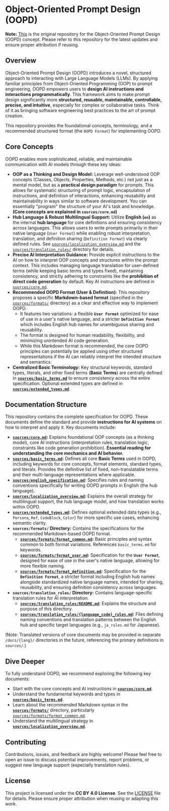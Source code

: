 # Object-Oriented Prompt Design (OOPD)

**Note:** [This](https://github.com/jakenjarvis/OOPD) is the original repository for the Object-Oriented Prompt Design (OOPD) concept. Please refer to this repository for the latest updates and ensure proper attribution if reusing.

## Overview

Object-Oriented Prompt Design (OOPD) introduces a novel, structured approach to interacting with Large Language Models (LLMs). By applying familiar principles from Object-Oriented Programming (OOP) to prompt engineering, OOPD empowers users to **design AI instructions and interactions programmatically**. This framework aims to make prompt design significantly more **structured, reusable, maintainable, controllable, precise, and intuitive**, especially for complex or collaborative tasks. Think of it as bringing software engineering best practices to the art of prompt creation.

This repository provides the foundational concepts, terminology, and a recommended structured format (the `OOPD Format`) for implementing OOPD.

## Core Concepts

OOPD enables more sophisticated, reliable, and maintainable communication with AI models through these key ideas:

- **OOP as a Thinking and Design Model:** Leverage well-understood OOP concepts (Classes, Objects, Properties, Methods, etc.) not just as a mental model, but as a **practical design paradigm** for prompts. This allows for systematic structuring of prompt logic, encapsulation of instructions, and definition of interactions, enhancing reusability and maintainability in ways similar to software development. You can essentially "program" the structure of your AI's task and knowledge. **(Core concepts are explained in `sources/core.md`)**
- **Hub Language & Robust Multilingual Support:** Utilize **English (`en`)** as the internal **hub language** for core definitions and ensuring consistency across languages. This allows users to write prompts primarily in their native language (`User Format`) while enabling robust interpretation, translation, and definition sharing (`Definition Format`) via clearly defined rules. See [`sources/localization_overview.md`](sources/localization_overview.md) and the [`sources/translation_rules/`](sources/translation_rules/) directory for details.
- **Precise AI Interpretation Guidance:** Provide explicit instructions to the AI on how to interpret OOP concepts and structures within the prompt context. This includes managing language translation for user-defined terms (while keeping basic terms and types fixed), maintaining consistency, and strictly adhering to constraints like the **prohibition of direct code generation** by default. Key AI instructions are defined in [`sources/core.md`](sources/core.md).
- **Recommended OOPD Format (User & Definition):** This repository proposes a specific **Markdown-based format** (specified in the [`sources/formats/`](sources/formats/) directory) as a clear and effective way to implement OOPD.
  - It features two variations: a flexible **`User Format`** optimized for ease of use in a user's native language, and a stricter **`Definition Format`** which includes English hub names for unambiguous sharing and reusability.
  - The format is designed for human readability, flexibility, and minimizing unintended AI code generation.
  - While this Markdown format is recommended, the core OOPD principles can potentially be applied using other structured representations if the AI can reliably interpret the intended structure and semantics.
- **Centralized Basic Terminology:** Key structural keywords, standard types, literals, and other fixed terms (**Basic Terms**) are centrally defined in **[`sources/basic_terms.md`](sources/basic_terms.md)** to ensure consistency across the entire specification. Optional extended types are defined in **[`sources/extended_types.md`](sources/extended_types.md)**.

## Documentation Structure

This repository contains the complete specification for OOPD. These documents define the standard and provide **instructions for AI systems** on how to interpret and apply it. Key documents include:

- **[`sources/core.md`](sources/core.md):** Explains foundational OOP concepts (as a thinking model), core AI instructions (interpretation rules, translation logic, constraints like code generation prohibition). **Essential reading for understanding the core mechanics and AI behavior.**
- **[`sources/basic_terms.md`](sources/basic_terms.md):** Defines all core **Basic Terms** used in OOPD, including keywords for core concepts, format elements, standard types, and literals. Provides the definitive list of fixed, non-translatable terms and their multi-language representations where applicable.
- **[`sources/english_specification.md`](sources/english_specification.md):** Specifies rules and naming conventions specifically for writing OOPD prompts in English (the hub language).
- **[`sources/localization_overview.md`](sources/localization_overview.md):** Explains the overall strategy for multilingual support, the hub language model, and how translation works within OOPD.
- **[`sources/extended_types.md`](sources/extended_types.md):** Defines optional extended data types (e.g., `Persona`, `Ref`, `CodeBlock`, `Color`) for more specific use cases, enhancing semantic clarity.
- **`sources/formats/` Directory:** Contains the specifications for the recommended Markdown-based OOPD format.
  - **[`sources/formats/format_common.md`](sources/formats/format_common.md):** Basic principles and syntax common to both format variations. References `basic_terms.md` for keywords.
  - **[`sources/formats/format_user.md`](sources/formats/format_user.md):** Specification for the **`User Format`**, designed for ease of use in the user's native language, allowing for more flexible naming.
  - **[`sources/formats/format_definition.md`](sources/formats/format_definition.md):** Specification for the **`Definition Format`**, a stricter format including English hub names alongside standardized native language names, intended for sharing, reusability, and ensuring definition consistency across languages.
- **`sources/translation_rules/` Directory:** Contains language-specific translation rules for AI interpretation.
  - **[`sources/translation_rules/README.md`](sources/translation_rules/README.md):** Explains the structure and purpose of this directory.
  - **[`sources/translation_rules/{language_code}_rules.md`](sources/translation_rules/):** Files defining naming conventions and translation patterns between the English hub and specific target languages (e.g., `ja_rules.md` for Japanese).

(Note: Translated versions of core documents may be provided in separate `/docs/{lang}/` directories in the future, referencing the primary definitions in `sources/`.)

## Dive Deeper

To fully understand OOPD, we recommend exploring the following key documents:

- Start with the core concepts and AI instructions in **[`sources/core.md`](sources/core.md)**.
- Understand the fundamental keywords and types in **[`sources/basic_terms.md`](sources/basic_terms.md)**.
- Learn about the recommended Markdown syntax in the **[`sources/formats/`](sources/formats/)** directory, particularly [`sources/formats/format_common.md`](sources/formats/format_common.md).
- Understand the multilingual strategy in **[`sources/localization_overview.md`](sources/localization_overview.md)**.

## Contributing

Contributions, issues, and feedback are highly welcome! Please feel free to open an issue to discuss potential improvements, report problems, or suggest new language support (especially translation rules).

## License

This project is licensed under the **CC BY 4.0 License**. See the [LICENSE](LICENSE) file for details. Please ensure proper attribution when reusing or adapting this work.
